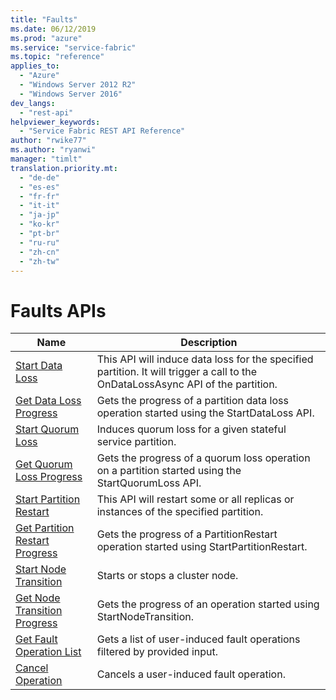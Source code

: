 ```yaml
---
title: "Faults"
ms.date: 06/12/2019
ms.prod: "azure"
ms.service: "service-fabric"
ms.topic: "reference"
applies_to: 
  - "Azure"
  - "Windows Server 2012 R2"
  - "Windows Server 2016"
dev_langs: 
  - "rest-api"
helpviewer_keywords: 
  - "Service Fabric REST API Reference"
author: "rwike77"
ms.author: "ryanwi"
manager: "timlt"
translation.priority.mt: 
  - "de-de"
  - "es-es"
  - "fr-fr"
  - "it-it"
  - "ja-jp"
  - "ko-kr"
  - "pt-br"
  - "ru-ru"
  - "zh-cn"
  - "zh-tw"
---
```

# Faults APIs

| Name | Description |
| --- | --- |
| [Start Data Loss](sfclient-v65-api-startdataloss.md) | This API will induce data loss for the specified partition. It will trigger a call to the OnDataLossAsync API of the partition.<br/> |
| [Get Data Loss Progress](sfclient-v65-api-getdatalossprogress.md) | Gets the progress of a partition data loss operation started using the StartDataLoss API.<br/> |
| [Start Quorum Loss](sfclient-v65-api-startquorumloss.md) | Induces quorum loss for a given stateful service partition.<br/> |
| [Get Quorum Loss Progress](sfclient-v65-api-getquorumlossprogress.md) | Gets the progress of a quorum loss operation on a partition started using the StartQuorumLoss API.<br/> |
| [Start Partition Restart](sfclient-v65-api-startpartitionrestart.md) | This API will restart some or all replicas or instances of the specified partition.<br/> |
| [Get Partition Restart Progress](sfclient-v65-api-getpartitionrestartprogress.md) | Gets the progress of a PartitionRestart operation started using StartPartitionRestart.<br/> |
| [Start Node Transition](sfclient-v65-api-startnodetransition.md) | Starts or stops a cluster node.<br/> |
| [Get Node Transition Progress](sfclient-v65-api-getnodetransitionprogress.md) | Gets the progress of an operation started using StartNodeTransition.<br/> |
| [Get Fault Operation List](sfclient-v65-api-getfaultoperationlist.md) | Gets a list of user-induced fault operations filtered by provided input.<br/> |
| [Cancel Operation](sfclient-v65-api-canceloperation.md) | Cancels a user-induced fault operation.<br/> |

